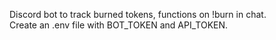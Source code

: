 Discord bot to track burned tokens, functions on !burn in chat. </br>
Create an .env file with BOT_TOKEN and API_TOKEN.
